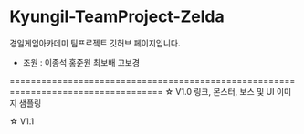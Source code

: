 # Kyungil-TeamProject-Zelda

경일게임아카데미 팀프로젝트 깃허브 페이지입니다.

* 조원 : 이종석 홍준원 최보배 고보경

===================================================================================
☆ V1.0
링크, 몬스터, 보스 및 UI 이미지 샘플링

☆ V1.1
